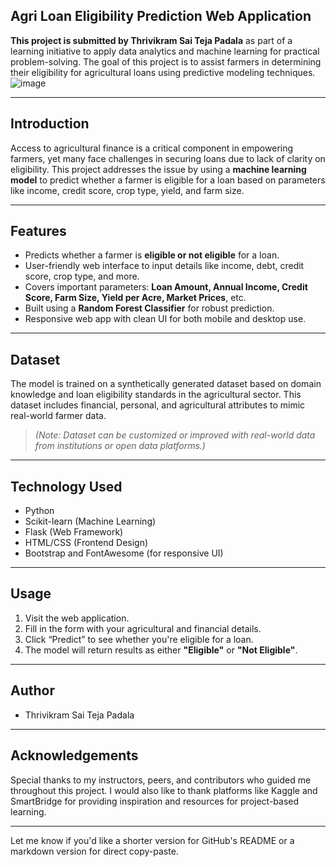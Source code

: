 ## **Agri Loan Eligibility Prediction Web Application**

**This project is submitted by Thrivikram Sai Teja Padala** as part of a learning initiative to apply data analytics and machine learning for practical problem-solving. The goal of this project is to assist farmers in determining their eligibility for agricultural loans using predictive modeling techniques.
![image](https://github.com/user-attachments/assets/0c1185e4-e96d-443d-9033-d853465d1e4b)

---

## **Introduction**

Access to agricultural finance is a critical component in empowering farmers, yet many face challenges in securing loans due to lack of clarity on eligibility. This project addresses the issue by using a **machine learning model** to predict whether a farmer is eligible for a loan based on parameters like income, credit score, crop type, yield, and farm size.

---

## **Features**

- Predicts whether a farmer is **eligible or not eligible** for a loan.
- User-friendly web interface to input details like income, debt, credit score, crop type, and more.
- Covers important parameters: **Loan Amount, Annual Income, Credit Score, Farm Size, Yield per Acre, Market Prices**, etc.
- Built using a **Random Forest Classifier** for robust prediction.
- Responsive web app with clean UI for both mobile and desktop use.

---

## **Dataset**

The model is trained on a synthetically generated dataset based on domain knowledge and loan eligibility standards in the agricultural sector. This dataset includes financial, personal, and agricultural attributes to mimic real-world farmer data.

> *(Note: Dataset can be customized or improved with real-world data from institutions or open data platforms.)*

---

## **Technology Used**

- Python
- Scikit-learn (Machine Learning)
- Flask (Web Framework)
- HTML/CSS (Frontend Design)
- Bootstrap and FontAwesome (for responsive UI)

---

## **Usage**

1. Visit the web application.
2. Fill in the form with your agricultural and financial details.
3. Click “Predict” to see whether you're eligible for a loan.
4. The model will return results as either **"Eligible"** or **"Not Eligible"**.

---

## **Author**

- Thrivikram Sai Teja Padala

---

## **Acknowledgements**

Special thanks to my instructors, peers, and contributors who guided me throughout this project. I would also like to thank platforms like Kaggle and SmartBridge for providing inspiration and resources for project-based learning.

---

Let me know if you'd like a shorter version for GitHub's README or a markdown version for direct copy-paste.
